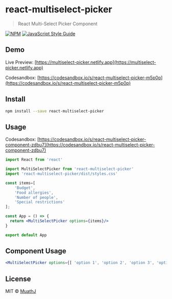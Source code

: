 # react-multiselect-picker

> React Multi-Select Picker Component

[![NPM](https://img.shields.io/npm/v/react-multiselect-picker.svg)](https://www.npmjs.com/package/react-multiselect-picker) [![JavaScript Style Guide](https://img.shields.io/badge/code_style-standard-brightgreen.svg)](https://standardjs.com)

## Demo
Live Preview: [https://multiselect-picker.netlify.app](https://multiselect-picker.netlify.app)

Codesandbox: [https://codesandbox.io/s/react-multiselect-picker-m5p0p](https://codesandbox.io/s/react-multiselect-picker-m5p0p)

## Install

```bash
npm install --save react-multiselect-picker
```

## Usage

Codesandbox: [https://codesandbox.io/s/react-multiselect-picker-component-zdbu7](https://codesandbox.io/s/react-multiselect-picker-component-zdbu7)

```jsx
import React from 'react'

import MultiSelectPicker from 'react-multiselect-picker'
import 'react-multiselect-picker/dist/styles.css'

const items=[
    'Budget',
    'Food allergies',
    'Number of people',
    'Special restrictions'
];

const App = () => {
  return <MultiSelectPicker options={items}/>
}

export default App

```

## Component Usage

```jsx
<MultiSelectPicker options={[ 'option 1', 'option 2', 'option 3', 'option 4' ]}/>
```



## License

MIT © [MuathJ](https://github.com/MuathJ)
